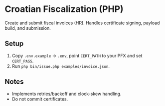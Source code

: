 # Croatian Fiscalization (PHP)

Create and submit fiscal invoices (HR). Handles certificate signing, payload build, and submission.

## Setup
1) Copy `.env.example` → `.env`, point `CERT_PATH` to your PFX and set `CERT_PASS`.
2) Run `php bin/issue.php examples/invoice.json`.

## Notes
- Implements retries/backoff and clock-skew handling.
- Do not commit certificates.
